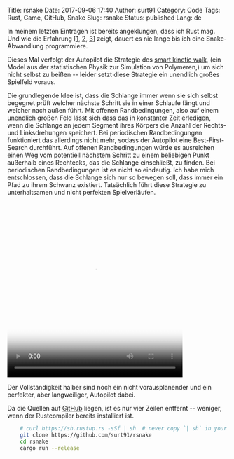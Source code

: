 Title: rsnake
Date: 2017-09-06 17:40
Author: surt91
Category: Code
Tags: Rust, Game, GitHub, Snake
Slug: rsnake
Status: published
Lang: de

In meinem letzten Einträgen ist bereits angeklungen, dass ich Rust mag. Und wie
die Erfahrung [[1]({filename}/snake.md), [2]({filename}/pysnake.md), [3]({filename}/msnake.md)]
zeigt, dauert es nie lange bis ich eine Snake-Abwandlung programmiere.

Dieses Mal verfolgt der Autopilot die Strategie des [smart kinetic walk](https://doi.org/10.1103/PhysRevB.31.2993),
(ein Model aus der statistischen Physik zur Simulation von Polymeren,)
um sich nicht selbst zu beißen -- leider setzt diese Strategie ein unendlich
großes Spielfeld voraus.

Die grundlegende Idee ist, dass die Schlange immer wenn sie sich selbst begegnet
prüft welcher nächste Schritt sie in einer Schlaufe fängt und welcher nach außen
führt. Mit offenen Randbedingungen, also auf einem unendlich großen Feld lässt
sich dass das in konstanter Zeit erledigen, wenn die Schlange an jedem Segment
ihres Körpers die Anzahl der Rechts- und Linksdrehungen speichert. Bei
periodischen Randbedingungen funktioniert das allerdings nicht mehr, sodass der
Autopilot eine Best-First-Search durchführt. Auf offenen Randbedingungen würde
es ausreichen einen Weg vom potentiell nächstem Schritt zu einem beliebigen
Punkt außerhalb eines Rechtecks, das die Schlange einschließt, zu finden.
Bei periodischen Randbedingungen ist es nicht so eindeutig. Ich habe mich
entschlossen, dass die Schlange sich nur so bewegen soll, dass immer ein Pfad
zu ihrem Schwanz existiert. Tatsächlich führt diese Strategie zu unterhaltsamen
und nicht perfekten Spielverläufen.

<video controls loop autoplay poster="/img/rsnake.png" width="400" height="400" class="fixed-size-400">
<source src="/vid/rsnake.mp4" type="video/mp4">
Your browser does not support the video tag.
</video>

Der Vollständigkeit halber sind noch ein nicht vorausplanender und ein
perfekter, aber langweiliger, Autopilot dabei.

Da die Quellen auf [GitHub](https://github.com/surt91/rsnake) liegen, ist
es nur vier Zeilen entfernt -- weniger, wenn der Rustcompiler bereits installiert
ist.

```bash
    # curl https://sh.rustup.rs -sSf | sh  # never copy `| sh` in your terminal
    git clone https://github.com/surt91/rsnake
    cd rsnake
    cargo run --release
```

